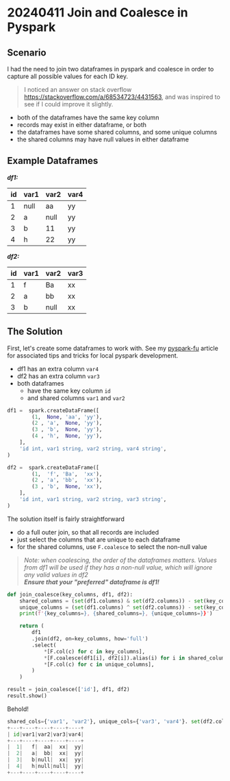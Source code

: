 # 20240411 Join and Coalesce in Pyspark

## Scenario

I had the need to join two dataframes in pyspark and coalesce in order to capture all possible values for each ID key.

> I noticed an answer on stack overflow https://stackoverflow.com/a/68534723/4431563, and was inspired to see if I could improve it slightly.

- both of the dataframes have the same key column
- records may exist in either dataframe, or both
- the dataframes have some shared columns, and some unique columns
- the shared columns may have null values in either dataframe

## Example Dataframes

***df1:***

| id|var1|var2|var4|
|---|----|----|----|
|  1|null|  aa|  yy|
|  2|   a|null|  yy|
|  3|   b|  11|  yy|
|  4|   h|  22|  yy|

***df2:***

| id|var1|var2|var3|
|---|----|----|----|
|  1|   f|  Ba|  xx|
|  2|   a|  bb|  xx|
|  3|   b|null|  xx|

## The Solution

First, let's create some dataframes to work with. See my [pyspark-fu](../20230605_pyspark_fu/20230605_pyspark_fu.md) article for associated tips and tricks for local pyspark development.


- df1 has an extra column `var4`
- df2 has an extra column `var3`
- both dataframes
  - have the same key column `id`
  - and shared columns `var1` and `var2`

```python
df1 =  spark.createDataFrame([
        (1,  None, 'aa', 'yy'),
        (2 , 'a',  None, 'yy'),
        (3 , 'b',  None, 'yy'),
        (4 , 'h',  None, 'yy'),
    ],
    'id int, var1 string, var2 string, var4 string',
)

df2 =  spark.createDataFrame([
        (1,  'f', 'Ba',  'xx'),
        (2 , 'a', 'bb',  'xx'),
        (3 , 'b',  None, 'xx'),
    ],
    'id int, var1 string, var2 string, var3 string',
)
```

The solution itself is fairly straightforward

- do a full outer join, so that all records are included
- just select the columns that are unique to each dataframe
- for the shared columns, use `F.coalesce` to select the non-null value

> *Note: when coalescing, the order of the dataframes matters. Values from df1 will be used if they has a non-null value, which will ignore any valid values in df2*   
> ***Ensure that your "preferred" dataframe is df1!***

```python
def join_coalesce(key_columns, df1, df2):
    shared_columns = (set(df1.columns) & set(df2.columns)) - set(key_columns)
    unique_columns = (set(df1.columns) ^ set(df2.columns)) - set(key_columns)
    print(f'{key_columns=}, {shared_columns=}, {unique_columns=}}')

    return (
        df1
        .join(df2, on=key_columns, how='full')
        .select(
            *[F.col(c) for c in key_columns],
            *[F.coalesce(df1[i], df2[i]).alias(i) for i in shared_columns],
            *[F.col(c) for c in unique_columns],
        )
    )

result = join_coalesce(['id'], df1, df2)
result.show()
```

Behold!

```python
shared_cols={'var1', 'var2'}, unique_cols={'var3', 'var4'}. set(df2.columns)={'var3', 'var1', 'id', 'var2'}
+---+----+----+----+----+
| id|var1|var2|var3|var4|
+---+----+----+----+----+
|  1|   f|  aa|  xx|  yy|
|  2|   a|  bb|  xx|  yy|
|  3|   b|null|  xx|  yy|
|  4|   h|null|null|  yy|
+---+----+----+----+----+
```
